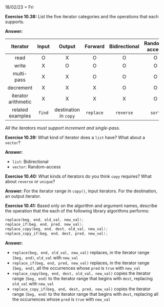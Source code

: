 18/02/23 = Fri

**Exercise 10.38:** List the five iterator categories and the operations that each supports.

**Answer:**

|      Iterator       | Input  |        Output         |  Forward  | Bidirectional | Random-access |
| :-----------------: | :----: | :-------------------: | :-------: | :-----------: | :-----------: |
|        read         |   O    |           X           |     O     |       O       |       O       |
|        write        |   X    |           O           |     O     |       O       |       O       |
|     multi-pass      |   X    |           X           |     O     |       O       |       O       |
|      decrement      |   X    |           X           |     X     |       O       |       O       |
| iterator arithmetic |   X    |           X           |     X     |       X       |       O       |
|  related examples   | `find` | destination in `copy` | `replace` |   `reverse`   |    `sort`     |

*All the iterators must support increment and single-pass.*

**Exercise 10.39:** What kind of iterator does a `list` have? What about a `vector`?

**Answer:**

- `list`: Bidirectional
- `vector`: Random-access

**Exercise 10.40:** What kinds of iterators do you think `copy` requires? What about `reverse` or `unique`?

**Answer:** For the iterator range in `copy()`, input iterators. For the destination, an output iterator. 

**Exercise 10.41:** Based only on the algorithm and argument names, describe the operation that the each of the following library algorithms performs:

```c++
replace(beg, end, old_val, new_val);
replace_if(beg, end, pred, new_val);
replace_copy(beg, end, dest, old_val, new_val);
replace_copy_if(beg, end, dest, pred, new_val);
```

**Answer:**

- `replace(beg, end, old_val, new_val)` replaces, in the iterator range `[beg, end)`, `old_val` with `new_val`
- `replace_if(beg, end, pred, new_val)` replaces, in the iterator range `[beg, end)`, all the occurrences whose `pred` is `true` with `new_val`
- `replace_copy(beg, end, dest, old_val, new_val)` copies the iterator range `[beg, end)` to the iterator range that begins with `dest`, replacing `old_val` with `new_val`
- `replace_copy_if(beg, end, dest, pred, new_val)` copies the iterator range `[beg, end)` to the iterator range that begins with `dest`, replacing all the occurrences whose `pred` is `true` with `new_val`


